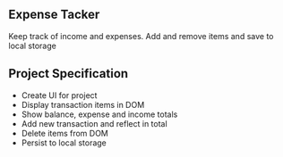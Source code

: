 ## Expense Tacker

Keep track of income and expenses. Add and remove items and save to local storage

## Project Specification

- Create UI for project
- Display transaction items in DOM
- Show balance, expense and income totals
- Add new transaction and reflect in total
- Delete items from DOM
- Persist to local storage
